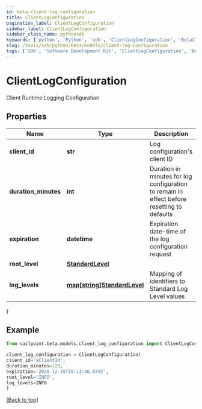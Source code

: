 ```yaml
---
id: beta-client-log-configuration
title: ClientLogConfiguration
pagination_label: ClientLogConfiguration
sidebar_label: ClientLogConfiguration
sidebar_class_name: pythonsdk
keywords: ['python', 'Python', 'sdk', 'ClientLogConfiguration', 'BetaClientLogConfiguration'] 
slug: /tools/sdk/python/beta/models/client-log-configuration
tags: ['SDK', 'Software Development Kit', 'ClientLogConfiguration', 'BetaClientLogConfiguration']
---
```


# ClientLogConfiguration

Client Runtime Logging Configuration

## Properties

Name | Type | Description | Notes
------------ | ------------- | ------------- | -------------
**client_id** | **str** | Log configuration's client ID | [optional] 
**duration_minutes** | **int** | Duration in minutes for log configuration to remain in effect before resetting to defaults | [required]
**expiration** | **datetime** | Expiration date-time of the log configuration request | [optional] 
**root_level** | [**StandardLevel**](standard-level) |  | [required]
**log_levels** | [**map[string]StandardLevel**](standard-level) | Mapping of identifiers to Standard Log Level values | [optional] 
}

## Example

```python
from sailpoint.beta.models.client_log_configuration import ClientLogConfiguration

client_log_configuration = ClientLogConfiguration(
client_id='aClientId',
duration_minutes=120,
expiration='2020-12-15T19:13:36.079Z',
root_level='INFO',
log_levels=INFO
)

```
[[Back to top]](#) 


